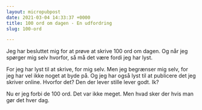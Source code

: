 ```yaml
---
layout: micropubpost
date: 2021-03-04 14:33:37 +0000
title: 100 ord om dagen - En udfordring
slug: 100-ord

---
```

Jeg har besluttet mig for at prøve at skrive 100 ord om dagen. Og når jeg spørger mig selv hvorfor, så må det være fordi jeg har lyst. 

For jeg har lyst til at skrive,  for mig selv. Men jeg begrænser mig selv, for jeg har vel ikke noget at byde på. Og jeg har også lyst til at publicere det jeg skriver online. Hvorfor det? Den der lever stille lever godt. Ik?

Nu er jeg forbi de 100 ord. Det var ikke meget. Men hvad sker der hvis man gør det hver dag.